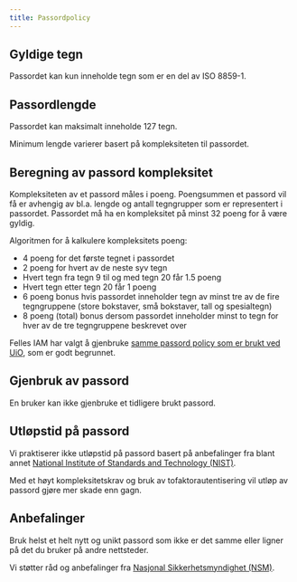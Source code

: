 ```yaml
---
title: Passordpolicy
---
```




## Gyldige tegn

Passordet kan kun inneholde tegn som er en del av ISO 8859-1.


## Passordlengde

Passordet kan maksimalt inneholde 127 tegn.

Minimum lengde varierer basert på kompleksiteten til passordet.

## Beregning av passord kompleksitet

Kompleksiteten av et passord måles i poeng. Poengsummen et passord vil få er avhengig av bl.a. lengde og antall tegngrupper som er representert i passordet.
Passordet må ha en kompleksitet på minst 32 poeng for å være gyldig.


Algoritmen for å kalkulere kompleksitets poeng:
* 4 poeng for det første tegnet i passordet
* 2 poeng for hvert av de neste syv tegn
* Hvert tegn fra tegn 9 til og med tegn 20 får 1.5 poeng
* Hvert tegn etter tegn 20 får 1 poeng
* 6 poeng bonus hvis passordet inneholder tegn av minst tre av de fire tegngruppene (store bokstaver, små bokstaver, tall og spesialtegn)
* 8 poeng (total) bonus dersom passordet inneholder minst to tegn for hver av de tre tegngruppene beskrevet over


Felles IAM har valgt å gjenbruke [samme passord policy som er brukt ved UiO](https://www.uio.no/tjenester/it/brukernavn-passord/passordtjenester/hjelp/kompleksitet.html), som er godt begrunnet.

## Gjenbruk av passord

En bruker kan ikke gjenbruke et tidligere brukt passord.

## Utløpstid på passord

Vi praktiserer ikke utløpstid på passord basert på anbefalinger fra blant annet [National Institute of Standards and Technology (NIST)](https://pages.nist.gov/800-63-FAQ/#q-b05).

Med et høyt kompleksitetskrav og bruk av tofaktorautentisering vil utløp av passord gjøre mer skade enn gagn.

## Anbefalinger
Bruk helst et helt nytt og unikt passord som ikke er det samme eller ligner på det du bruker på andre nettsteder.

Vi støtter råd og anbefalinger fra [Nasjonal Sikkerhetsmyndighet (NSM)](https://nsm.no/fagomrader/digital-sikkerhet/rad-og-anbefalinger-innenfor-digital-sikkerhet/rad-og-anbefalinger-om-passord).
